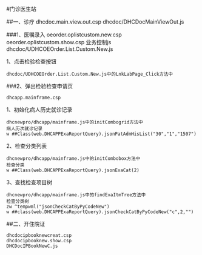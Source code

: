 #门诊医生站

##一、诊疗
	dhcdoc.main.view.out.csp
	dhcdoc/DHCDocMainViewOut.js

###1、医嘱录入
	oeorder.oplistcustom.new.csp
	oeorder.oplistcustom.show.csp
	业务控制js
	dhcdoc/UDHCOEOrder.List.Custom.New.js

1、点击检验检查按钮

	dhcdoc/UDHCOEOrder.List.Custom.New.js中的LnkLabPage_Click方法中

###2、弹出检验检查申请页

	dhcapp.mainframe.csp
1、初始化病人历史就诊记录
	
	
	dhcnewpro/dhcapp/mainframe.js中的initCombogrid方法中
	病人历次就诊记录
	w ##Class(web.DHCAPPExaReportQuery).jsonPatAdmHisList("30","1","1507")

2、检查分类列表

	dhcnewpro/dhcapp/mainframe.js中的initCombobox方法中
	检查分类
	w ##Class(web.DHCAPPExaReportQuery).jsonExaCat(2)

3、查找检查项目树

	dhcnewpro/dhcapp/mainframe.js中的findExaItmTree方法中
	检查分类树
	zw ^tempwml("jsonCheckCatByPyCodeNew")
	w ##class(web.DHCAPPExaReportQuery).jsonCheckCatByPyCodeNew("c",2,"")



##二、开住院证

	dhcdocipbooknewcreat.csp
	dhcdocipbooknew.show.csp
	DHCDocIPBookNewC.js